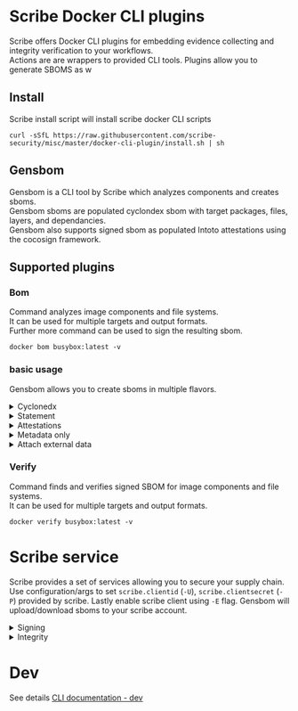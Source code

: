# Scribe Docker CLI plugins 
Scribe offers Docker CLI plugins for embedding evidence collecting and integrity verification to your workflows. \
Actions are are wrappers to provided CLI tools.
Plugins allow you to generate SBOMS as w

## Install
Scribe install script will install scribe docker CLI scripts 
```
curl -sSfL https://raw.githubusercontent.com/scribe-security/misc/master/docker-cli-plugin/install.sh | sh
```

## Gensbom
Gensbom is a CLI tool by Scribe which analyzes components and creates sboms. \
Gensbom sboms are populated cyclondex sbom with target packages, files, layers, and dependancies. \
Gensbom also supports signed sbom as populated Intoto attestations using the cocosign framework.

## Supported plugins
### Bom
Command analyzes image components and file systems. \
It can be used for multiple targets and output formats. \
Further more command can be used to sign the resulting sbom.

```
docker bom busybox:latest -v
```

### basic usage
Gensbom allows you to create sboms in multiple flavors.

<details>
  <summary> Cyclonedx </summary>

Cyclonedx sbom with all the available components.

```bash
docker bom busybox:latest -o json
docker bom busybox:latest -o xml
``` 
</details>

<details>
  <summary> Statement </summary>

Intoto statement is basically an unsigned attestation.
Output can be useful if you like to connect to other attestation frameworks such as `cosign`.

```bash
docker bom busybox:latest -o statement
``` 
</details>

<details>
  <summary> Attestations </summary>

Intoto Attestation output, default via keyless sigstore flow 
```bash
docker bom busybox:latest -o attest
``` 

</details>

<details>
  <summary> Metadata only </summary>

You may select which components groups are added to your sbom.
For example you may use Gensbom to simply sign and verify your images, you only really need the `metadata` group.
Note metadata is implicate (BOM must include something).
```bash
docker bom busybox:latest --components metadata #Only include the target metadata
docker bom busybox:latest --components packages #Only include packages
docker bom busybox:latest --components packages,files,dep #Include packages files and there related relationship.
``` 
</details>

<details>
  <summary> Attach external data </summary>

Gensbom allows you to include external files content as part of the reported evidence.
For example you may use Gensbom to include a external security report in your sbom.
```bash
docker bom busybox:latest -vv -A **/some_report.json
``` 
</details>


### Verify
Command finds and verifies signed SBOM for image components and file systems. \
It can be used for multiple targets and output formats.

```
docker verify busybox:latest -v
```


# Scribe service
Scribe provides a set of services allowing you to secure your supply chain. \
Use configuration/args to set `scribe.clientid` (`-U`), `scribe.clientsecret` (`-P`) provided by scribe.
Lastly enable scribe client using `-E` flag.
Gensbom will upload/download sboms to your scribe account.

<details>
  <summary> Signing </summary>

You can use scribe signing service to sign.
Scribe will sign sbom for you and provide access to the signed attestation.
Scribe service will allow you to verify against Scribe Root CA against your account identity.
You may can use the default Scribe `cocosign` configuration flag.

**Scribe root cert \<TBD public link\> to verify against.**

```bash
docker bom busybox:latest -E --U ${CLIENT_ID} -P ${CLIENT_SECRET} -o attest -v
docker verify busybox:latest -E --U ${CLIENT_ID} -P ${CLIENT_SECRET} -v
```
</details>

<details>
  <summary> Integrity </summary>

You can use scribe service run  integrity policies against your evidence.


```bash
docker bom busybox:latest -E --U ${CLIENT_ID} -P ${CLIENT_SECRET} -v
```
</details>

# Dev
See details [CLI documentation - dev](docs/dev.md)
